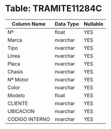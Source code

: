 # Table: TRAMITE11284C

| Column Name | Data Type | Nullable |
|-------------|-----------|----------|
| Nº | float | YES |
| Marca | nvarchar | YES |
| Tipo | nvarchar | YES |
| Linea | nvarchar | YES |
| Placa | nvarchar | YES |
| Chasis | nvarchar | YES |
| Nº Motor | nvarchar | YES |
| Color | nvarchar | YES |
| Modelo | float | YES |
| CLIENTE | nvarchar | YES |
| UBICACION | nvarchar | YES |
| CODIGO INTERNO | nvarchar | YES |
